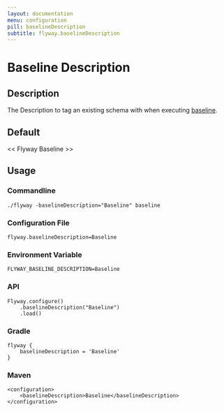 ```yaml
---
layout: documentation
menu: configuration
pill: baselineDescription
subtitle: flyway.baselineDescription
---
```


# Baseline Description

## Description
The Description to tag an existing schema with when executing [baseline](/documentation/command/baseline).

## Default
<nobr>&lt;&lt; Flyway Baseline &gt;&gt;</nobr>

## Usage

### Commandline
```
./flyway -baselineDescription="Baseline" baseline
```

### Configuration File
```
flyway.baselineDescription=Baseline
```

### Environment Variable
```
FLYWAY_BASELINE_DESCRIPTION=Baseline
```

### API
```
Flyway.configure()
    .baselineDescription("Baseline")
    .load()
```

### Gradle
```
flyway {
    baselineDescription = 'Baseline'
}
```

### Maven
```
<configuration>
    <baselineDescription>Baseline</baselineDescription>
</configuration>
```
